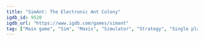 ```yaml
---
title: "SimAnt: The Electronic Ant Colony"
igdb_id: 9520
igdb_url: "https://www.igdb.com/games/simant"
tag: ["Main game", "Sim", "Maxis", "Simulator", "Strategy", "Single player", "Bird view / Isometric", "Side view", "Educational"]
---
```

